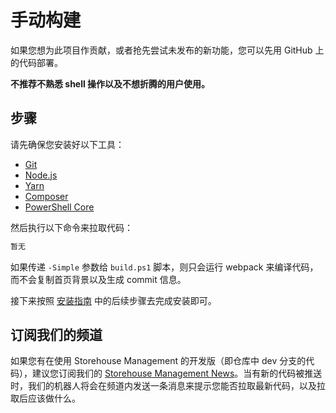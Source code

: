 # 手动构建

如果您想为此项目作贡献，或者抢先尝试未发布的新功能，您可以先用 GitHub 上的代码部署。

**不推荐不熟悉 shell 操作以及不想折腾的用户使用。**

## 步骤

请先确保您安装好以下工具：

- [Git](https://git-scm.org)
- [Node.js](https://nodejs.org)
- [Yarn](https://yarnpkg.com)
- [Composer](https://getcomposer.org)
- [PowerShell Core](https://github.com/PowerShell/PowerShell#get-powershell)

然后执行以下命令来拉取代码：

```bash
暂无

```

如果传递 `-Simple` 参数给 `build.ps1` 脚本，则只会运行 webpack 来编译代码，而不会复制首页背景以及生成 commit 信息。

接下来按照 [安装指南](/zh-cn/setup.md) 中的后续步骤去完成安装即可。

## 订阅我们的频道

如果您有在使用 Storehouse Management 的开发版（即仓库中 dev 分支的代码），建议您订阅我们的 [Storehouse Management News](https://t.me/storehouse_management_news)。当有新的代码被推送时，我们的机器人将会在频道内发送一条消息来提示您能否拉取最新代码，以及拉取后应该做什么。
